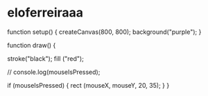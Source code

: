 # eloferreiraaa
  function setup() {
  createCanvas(800, 800);
  background("purple");
}

  function draw() {

  stroke("black");
  fill ("red");

 // console.log(mouseIsPressed); 
  
  if (mouseIsPressed) {
  rect (mouseX, mouseY, 20, 35);
  }
}
  
